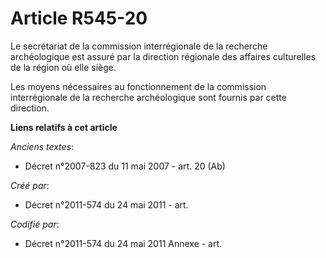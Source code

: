 # Article R545-20

Le secrétariat de la commission interrégionale de la recherche archéologique est assuré par la direction régionale des
affaires culturelles de la région où elle siège.

Les moyens nécessaires au fonctionnement de la commission interrégionale de la recherche archéologique sont fournis par cette
direction.

**Liens relatifs à cet article**

_Anciens textes_:

  - Décret n°2007-823 du 11 mai 2007 - art. 20 (Ab)

_Créé par_:

  - Décret n°2011-574 du 24 mai 2011  - art.

_Codifié par_:

  - Décret n°2011-574 du 24 mai 2011 Annexe - art.
